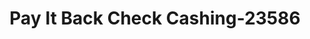 ---
f_zip-code: 91331
f_state-code: CA
title: Pay It Back Check Cashing-23586
f_phone: 818-890-4343
f_city-only: Pacoima
f_address: 10750 Glenoaks Blvd Pacoima
f_location-unique-id: '23586'
slug: pay-it-back-check-cashing-23586
updated-on: '2024-05-30T13:46:58.046Z'
created-on: '2024-05-30T13:36:59.803Z'
published-on: '2024-05-30T13:54:32.469Z'
f_city-state: cms/city/pacoima-ca.md
f_company: cms/company/pay-it-back-check-cashing.md
f_state: cms/state/california.md
layout: '[payday-loan].html'
tags: payday-loan
---